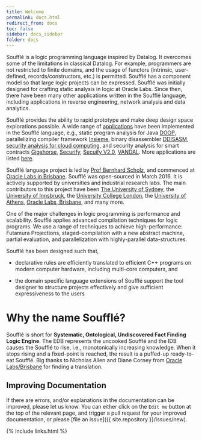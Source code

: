 ```yaml
---
title: Welcome
permalink: docs.html
redirect_from: docs
toc: false
sidebar: docs_sidebar
folder: docs
---
```

Soufflé is a logic programming language inspired by Datalog. It overcomes some of the limitations in classical Datalog.
For example, programmers are not restricted to finite domains, and the usage of functors (intrinsic, user-defined, records/constructors, etc.) is permitted. Soufflé has a component model so that large logic projects can be 
expressed. Soufflé was initially designed for crafting static analysis in logic at Oracle Labs. Since then, there have been many other applications written in the Soufflé language, including applications in reverse engineering, network analysis and data analytics. 

Soufflé provides the ability to rapid prototype and make deep design space explorations possible.
A wide range of [applications](/applications) have been implemented in the Soufflé language, e.g., static program
analysis for Java [DOOP](https://bitbucket.org/yanniss/doop), parallelizing compiler framework
[Insieme](http://www.insieme-compiler.org), binary disassembler [DDISASM](https://github.com/GrammaTech/ddisasm),
[security analysis for cloud computing](https://link.springer.com/chapter/10.1007%2F978-3-030-25543-5_14), and security
analysis for smart contracts [Gigahorse](https://github.com/nevillegrech/gigahorse-toolchain),
[Securify](https://github.com/eth-sri/securify), [Secuify V2.0](https://github.com/eth-sri/securify2),
[VANDAL](https://github.com/usyd-blockchain/vandal). More applications are listed [here](/applications).

Soufflé language project is led by [Prof Bernhard Scholz](http://b-scholz.github.io), and commenced at [Oracle Labs in
Brisbane](https://github.com/oracle/souffle/wiki/Contributors). Soufflé was open-sourced in March 2016. It is actively
supported by universities and industrial research labs. The main contributors to this project have been [The University
of Sydney](http://sydney.edu.au), the [University of Innsbruck](https://www.uibk.ac.at/index.html.en), the [University
College London](https://www.ucl.ac.uk), the [University of Athens](http://www.di.uoa.gr/), [Oracle Labs,
Brisbane](http://https://labs.oracle.com/), and many more.

One of the major challenges in logic programming is performance and scalability. 
Soufflé applies advanced compilation techniques for logic programs. We use a range of techniques to achieve high-performance: Futamura Projections, staged-compilation with a new abstract machine, partial evaluation, and parallelization with highly-parallel data-structures. 

Soufflé has been designed such that, 

* declarative rules are efficiently translated to efficient C++ programs on modern computer hardware, including multi-core computers, and

* the domain specific language extensions of Soufflé support the tool designer to structure projects effectively and give sufficient expressiveness to the users

# Why the name Soufflé?
Soufflé  is short for **Systematic, Ontological, Undiscovered Fact Finding Logic Engine**. The EDB represents the
uncooked Soufflé  and the IDB causes the Soufflé  to rise, i.e., monotonically increasing knowledge. When it stops rising and a fixed-point is reached, the result is a puffed-up ready-to-eat Soufflé. Big thanks to Nicholas Allen and Diane Corney from [Oracle Labs/Brisbane](https://labs.oracle.com/pls/apex/f?p=labs:23:::::P23_LOCATION_ID:46) for finding a translation.


## Improving Documentation

If there are errors, and/or explanations in the documentation can be improved, please let us know.
You can either click on the ```Edit me``` button at the top of the relevant page, and trigger a pull request for your improved documentation, or please [file an issue]({{ site.repository }}/issues/new).

{% include links.html %}

